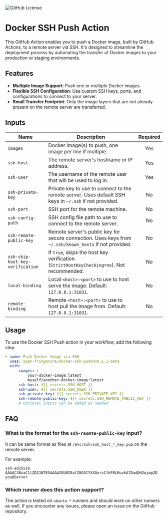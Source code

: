 ![GitHub License](https://img.shields.io/github/license/open-fringecore/docker-ssh-push)

# Docker SSH Push Action

This GitHub Action enables you to push a Docker image, built by GitHub Actions, to a remote server via SSH. It's designed to streamline the deployment process by automating the transfer of Docker images to your production or staging environments.

## Features

-   **Multiple Image Support**: Push one or multiple Docker images.
-   **Flexible SSH Configuration**: Use custom SSH keys, ports, and configurations to connect to your server.
-   **Small Transfer Footprint**: Only the image layers that are not already present on the remote server are transferred.

## Inputs

| Name                             | Description                                                                                            | Required |
| -------------------------------- | ------------------------------------------------------------------------------------------------------ | :------: |
| `images`                         | Docker image(s) to push, one image per line if multiple.                                               |   Yes    |
| `ssh-host`                       | The remote server's hostname or IP address.                                                            |   Yes    |
| `ssh-user`                       | The username of the remote user that will be used to log in.                                           |   Yes    |
| `ssh-private-key`                | Private key to use to connect to the remote server. Uses default SSH keys in `~/.ssh` if not provided. |    No    |
| `ssh-port`                       | SSH port for the remote machine.                                                                       |    No    |
| `ssh-config-path`                | SSH config file path to use to connect to the remote server.                                           |    No    |
| `ssh-remote-public-key`          | Remote server's public key for secure connection. Uses keys from `~/.ssh/known_hosts` if not provided. |    No    |
| `ssh-skip-host-key-verification` | If `true`, skips the host key verification (`StrictHostKeyChecking=no`). Not recommended.              |    No    |
| `local-binding`                  | Local `<host>:<port>` to use to host serve the image. Default: `127.0.0.1:31031`.                      |    No    |
| `remote-binding`                 | Remote `<host>:<port>` to use to host pull the image from. Default: `127.0.0.1:31031`.                 |    No    |

## Usage

To use the Docker SSH Push action in your workflow, add the following step:

```yaml
- name: Push Docker Image via SSH
  uses: open-fringecore/docker-ssh-push@v0.1.1-beta
  with:
      images: |
          your-docker-image:latest
          myself/another-docker-image:latest
      ssh-host: ${{ secrets.SSH_HOST }}
      ssh-user: ${{ secrets.SSH_USER }}
      ssh-private-key: ${{ secrets.SSH_PRIVATE_KEY }}
      ssh-remote-public-key: ${{ secrets.SSH_REMOTE_PUBLIC_KEY }}
      # Optional inputs can be added as needed
```

## FAQ

### What is the format for the `ssh-reomte-public-key` input?
It can be same format as files at `/etc/ssh/ssh_host_*_key.pub` on the remote server.

For example:
```
ssh-ed25519 AAAAC3NzaC1lZDI1NTE5AAAAIOU8I9afZ8G5CYXXQxrsClkF8LRuvkA7DadQH2wjmp2D you@Server
```

### Which runner does this action support?
The action is tested on `ubuntu-*` runners and should work on other runners as well. If you encounter any issues, please open an issue on the GitHub repository.
